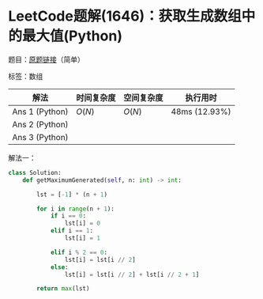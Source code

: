 # LeetCode题解(1646)：获取生成数组中的最大值(Python)

题目：[原题链接](https://leetcode-cn.com/problems/get-maximum-in-generated-array/)（简单）

标签：数组

| 解法           | 时间复杂度 | 空间复杂度 | 执行用时      |
| -------------- | ---------- | ---------- | ------------- |
| Ans 1 (Python) | $O(N)$     | $O(N)$     | 48ms (12.93%) |
| Ans 2 (Python) |            |            |               |
| Ans 3 (Python) |            |            |               |

解法一：

```python
class Solution:
    def getMaximumGenerated(self, n: int) -> int:

        lst = [-1] * (n + 1)

        for i in range(n + 1):
            if i == 0:
                lst[i] = 0
            elif i == 1:
                lst[i] = 1

            elif i % 2 == 0:
                lst[i] = lst[i // 2]
            else:
                lst[i] = lst[i // 2] + lst[i // 2 + 1]

        return max(lst)
```

